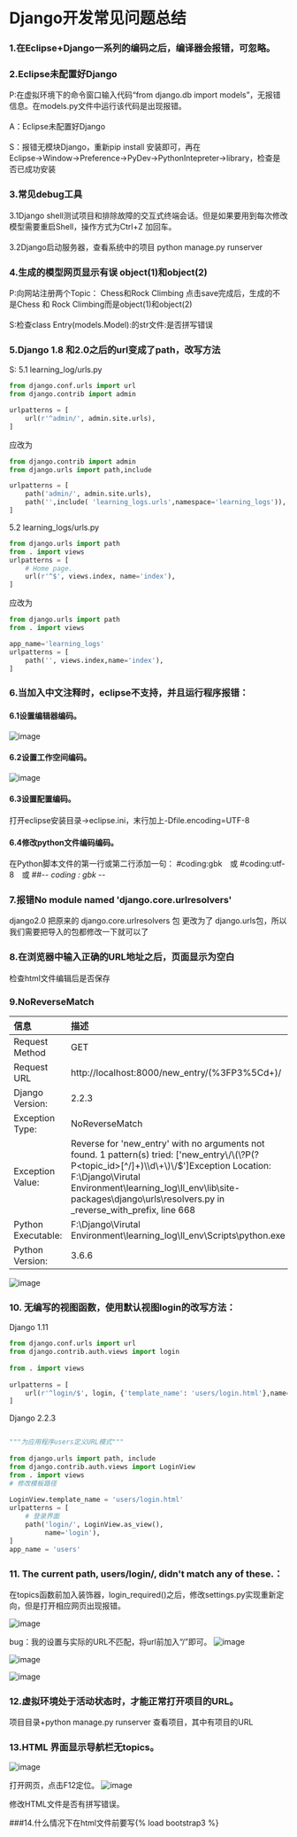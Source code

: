 Django开发常见问题总结
====

### 1.在Eclipse+Django一系列的编码之后，编译器会报错，可忽略。

### 2.Eclipse未配置好Django
P:在虚拟环境下的命令窗口输入代码“from django.db import models”，无报错信息。在models.py文件中运行该代码是出现报错。<br>  
A：Eclipse未配置好Django<br>  
S：报错无模块Django，重新pip install 安装即可，再在Eclipse→Window→Preference→PyDev→PythonIntepreter→library，检查是否已成功安装

### 3.常见debug工具
3.1Django shell测试项目和排除故障的交互式终端会话。但是如果要用到每次修改模型需要重启Shell，操作方式为Ctrl+Z 加回车。<br>  
3.2Django启动服务器，查看系统中的项目 python manage.py runserver

### 4.生成的模型网页显示有误 object(1)和object(2)
P:向网站注册两个Topic： Chess和Rock Climbing 点击save完成后，生成的不是Chess 和 Rock Climbing而是object(1)和object(2)<br>  
S:检查class Entry(models.Model):的str文件:是否拼写错误

### 5.Django 1.8 和2.0之后的url变成了path，改写方法
S:
5.1 learning_log/urls.py
```python
from django.conf.urls import url
from django.contrib import admin

urlpatterns = [
    url(r'^admin/', admin.site.urls),
]
```
应改为

```python
from django.contrib import admin
from django.urls import path,include

urlpatterns = [
    path('admin/', admin.site.urls),
    path('',include( 'learning_logs.urls',namespace='learning_logs')),
]
```

5.2 learning_logs/urls.py

```python
from django.urls import path
from . import views
urlpatterns = [
    # Home page.
    url(r'^$', views.index, name='index'),
]
```

应改为
```python
from django.urls import path
from . import views

app_name='learning_logs'
urlpatterns = [
    path('', views.index,name='index'),
]
```
### 6.当加入中文注释时，eclipse不支持，并且运行程序报错： 
#### 6.1设置编辑器编码。
![image](https://github.com/Inpurple/Django-web/blob/master/Document/Pictures/editor.png)
#### 6.2设置工作空间编码。
![image](https://github.com/Inpurple/Django-web/blob/master/Document/Pictures/workspaceencode.png)
#### 6.3设置配置编码。
打开eclipse安装目录->eclipse.ini，末行加上-Dfile.encoding=UTF-8
#### 6.4修改python文件编码编码。
在Python脚本文件的第一行或第二行添加一句：
#coding:gbk　或
#coding:utf-8　或
##-*- coding : gbk -*-

### 7.报错No module named 'django.core.urlresolvers'
django2.0 把原来的 django.core.urlresolvers 包 更改为了 django.urls包，所以我们需要把导入的包都修改一下就可以了

### 8.在浏览器中输入正确的URL地址之后，页面显示为空白
检查html文件编辑后是否保存

### 9.NoReverseMatch
|信息|描述|
|:---|:---|
|Request Method|GET|
|Request URL|http://localhost:8000/new_entry/(%3FP3%5Cd+)/ |
|Django Version:|2.2.3|
|Exception Type:|NoReverseMatch|
|Exception Value:|Reverse for 'new_entry' with no arguments not found. 1 pattern(s) tried: ['new_entry\\/\\(\\?P(?P<topic_id>[^/]+)\\\\d\\+\\)\\/$']Exception Location:	F:\Django\Virutal Environment\learning_log\ll_env\lib\site-packages\django\urls\resolvers.py in _reverse_with_prefix, line 668|
|Python Executable:|F:\Django\Virutal Environment\learning_log\ll_env\Scripts\python.exe|
|Python Version:|3.6.6|

![image](https://github.com/Inpurple/Django-web/blob/master/Document/Pictures/NoReverseMatch.png)

### 10. 无编写的视图函数，使用默认视图login的改写方法：

Django 1.11
```python
from django.conf.urls import url
from django.contrib.auth.views import login
 
from . import views
 
urlpatterns = [
    url(r'^login/$', login, {'template_name': 'users/login.html'},name='login'),
]
```

Django 2.2.3
```python

"""为应用程序users定义URL模式"""
 
from django.urls import path, include
from django.contrib.auth.views import LoginView
from . import views
# 修改模板路径
 
LoginView.template_name = 'users/login.html'
urlpatterns = [
    # 登录界面
    path('login/', LoginView.as_view(),
         name='login'),
]
app_name = 'users'

```

### 11. The current path, users/login/, didn't match any of these.：
在topics函数前加入装饰器，login_required()之后，修改settings.py实现重新定向，但是打开相应网页出现报错。

![image](https://github.com/Inpurple/Django-web/blob/master/Document/Pictures/pagenotfound.png)

bug：我的设置与实际的URL不匹配，将url前加入“/”即可。
![image](https://github.com/Inpurple/Django-web/blob/master/Document/Pictures/settings.png)

![image](https://github.com/Inpurple/Django-web/blob/master/Document/Pictures/url_py.png)

![image](https://github.com/Inpurple/Django-web/blob/master/Document/Pictures/website.png)


### 12.虚拟环境处于活动状态时，才能正常打开项目的URL。
项目目录+python manage.py runserver 查看项目，其中有项目的URL

### 13.HTML 界面显示导航栏无topics。
![image](https://github.com/Inpurple/Django-web/blob/master/Document/Pictures/ISSUE.png)


打开网页，点击F12定位。
![image](https://github.com/Inpurple/Django-web/blob/master/Document/Pictures/F12.png)


修改HTML文件是否有拼写错误。

###14.什么情况下在html文件前要写{% load bootstrap3 %}
